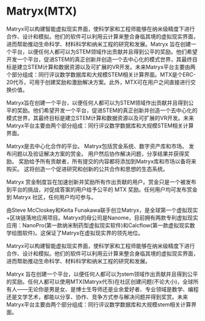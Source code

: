 # Matryx(MTX)

Matryx可以构建智能虚拟现实界面，使科学家和工程师能够在纳米级精度下进行合作、设计和模拟。他们的软件可以利用云计算来整合身临其境的虚拟现实界面，进而帮助推动生命科学、材料科学和纳米工程的研究和发展。Matryx 旨在创建一个平台，以便任何人都可以为STEM领域作出贡献并且得到公平的奖励。他们希望开发一个平台，促进STEM的真正创新并创造一个去中心化的模式世界，其最终目标是建立STEM计算和数据资源以及可扩展的VR开发。未来Matryx平台主要由两个部分组成：同行评议数学数据库和大规模STEM相关计算界面。MTX是个ERC-20代币，可用于创建奖励和激励解决方案。此外，MTX可在用户之间直接进行交换价值。

Matryx旨在创建一个平台，以便任何人都可以为STEM领域作出贡献并且得到公平的奖励。他们希望开发一个平台，促进STEM的真正创新并创造一个去中心化的模式世界，其最终目标是建立STEM计算和数据资源以及可扩展的VR开发。未来Matryx平台主要由两个部分组成：同行评议数学数据库和大规模STEM相关计算界面。

Matryx是去中心化合作的平台。 Matryx包括赏金系统、数字资产库和市场。 发布问题以及验证解决方案的赏金。 用户然后协作解决问题，分享结果并获得奖励。 奖励给予所有贡献者，所有提交的内容都将添加到Matryx库和市场以备将来购买。 这将创造一个促进研究和创新的公共合作和思想的生态系统。

Matryx 赏金制度旨在加速创新并奖励所有作出贡献的用户。赏金只是一个被发布到平台的挑战，对促成答案的用户给予公平的 MTX 奖励。任何用户均可发布赏金到 Matryx 社区，任何用户均可参与。

由Steve McCloskey和Keita Funakawa联手创立Matryx，是全球第一个虚拟现实+区块链落地应用项目。Matryx的母公司是Nanome，目前拥有两款专利虚拟现实应用：NanoPro(第一款纳米制药型虚拟现实软件)和Calcflow(第一款虚拟现实数学绘图软件)。这保证了Matryx在虚拟现实界的领先地位。

Matryx可以构建智能虚拟现实界面，使科学家和工程师能够在纳米级精度下进行合作、设计和模拟。他们的软件可以利用云计算来整合身临其境的虚拟现实界面，进而帮助推动生命科学、材料科学和纳米工程的研究和发展。

Matryx 旨在创建一个平台，以便任何人都可以为stem领域作出贡献并且得到公平的奖励。任何人都可以使用MTX(Matryx代币)在社区创建问题(不论大小)，全球所有人——无论你是男是女、是博士生导师还是业余爱好者、专业领域是数学、编程还是文学艺术，都能以分享、协作、竞争方式参与解决问题并得到奖赏。未来Matryx平台主要由两个部分组成：同行评议数学数据库和大规模stem相关计算界面。
